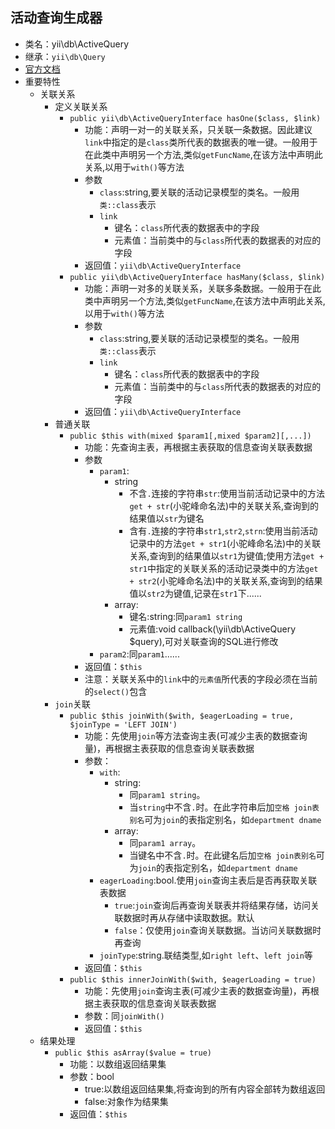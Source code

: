 ## 活动查询生成器
* 类名：yii\db\ActiveQuery 
* 继承：`yii\db\Query`
* [官方文档](https://www.yiichina.com/doc/api/2.0/yii-db-activequery)
* 重要特性
    * 关联关系
        * 定义关联关系
            * `public yii\db\ActiveQueryInterface hasOne($class, $link)`
                * 功能：声明一对一的关联关系，只关联一条数据。因此建议`link`中指定的是`class`类所代表的数据表的唯一键。一般用于在此类中声明另一个方法,类似`getFuncName`,在该方法中声明此关系,以用于`with()`等方法 
                * 参数
                    * `class`:string,要关联的活动记录模型的类名。一般用`类::class`表示 
                    * `link`
                        * 键名：`class`所代表的数据表中的字段
                        * 元素值：当前类中的与`class`所代表的数据表的对应的字段 
                * 返回值：`yii\db\ActiveQueryInterface`
            * `public yii\db\ActiveQueryInterface hasMany($class, $link)`
                * 功能：声明一对多的关联关系，关联多条数据。一般用于在此类中声明另一个方法,类似`getFuncName`,在该方法中声明此关系,以用于`with()`等方法 
                * 参数
                    * `class`:string,要关联的活动记录模型的类名。一般用`类::class`表示 
                    * `link`
                        * 键名：`class`所代表的数据表中的字段
                        * 元素值：当前类中的与`class`所代表的数据表的对应的字段 
                * 返回值：`yii\db\ActiveQueryInterface`
        * 普通关联
            * `public $this with(mixed $param1[,mixed $param2][,...])`
                * 功能：先查询主表，再根据主表获取的信息查询关联表数据
                * 参数 
                    * `param1`:
                        * string
                            * 不含`.`连接的字符串`str`:使用当前活动记录中的方法`get + str`(小驼峰命名法)中的关联关系,查询到的结果值以`str`为键名
                            * 含有`.`连接的字符串`str1`,`str2`,`strn`:使用当前活动记录中的方法`get + str1`(小驼峰命名法)中的关联关系,查询到的结果值以`str1`为键值;使用方法`get + str1`中指定的关联关系的活动记录类中的方法`get + str2`(小驼峰命名法)中的关联关系,查询到的结果值以`str2`为键值,记录在`str1`下......
                        * array:
                            * 键名:string:同`param1 string`
                            * 元素值:void callback(\yii\db\ActiveQuery $query),可对关联查询的SQL进行修改
                    * `param2`:同`param1`......
                * 返回值：`$this`
                * 注意：关联关系中的`link`中的`元素值`所代表的字段必须在当前的`select()`包含 
        * `join`关联
            * `public $this joinWith($with, $eagerLoading = true, $joinType = 'LEFT JOIN')`
                * 功能：先使用`join`等方法查询主表(可减少主表的数据查询量)，再根据主表获取的信息查询关联表数据 
                * 参数：
                    * `with`:
                        * string:
                            * 同`param1 string`。
                            * 当`string`中不含`.`时。在此字符串后加`空格 join表别名`可为`join`的表指定别名，如`department dname`
                        * array:
                            * 同`param1 array`。
                            * 当键名中不含`.`时。在此键名后加`空格 join表别名`可为`join`的表指定别名，如`department dname`
                    * `eagerLoading`:bool.使用`join`查询主表后是否再获取关联表数据
                        * `true`:`join`查询后再查询关联表并将结果存储，访问关联数据时再从存储中读取数据。默认 
                        * `false`：仅使用`join`查询关联数据。当访问关联数据时再查询
                    * `joinType`:string.联结类型,如`right left`、`left join`等 
                * 返回值：`$this`
            * `public $this innerJoinWith($with, $eagerLoading = true)`
                * 功能：先使用`join`查询主表(可减少主表的数据查询量)，再根据主表获取的信息查询关联表数据 
                * 参数：同`joinWith()`
                * 返回值：`$this`
    * 结果处理 
        * `public $this asArray($value = true)`
            * 功能：以数组返回结果集
            * 参数：bool 
                * true:以数组返回结果集,将查询到的所有内容全部转为数组返回
                * false:对象作为结果集
            * 返回值：`$this`